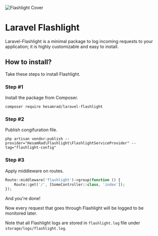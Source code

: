 ![Flashlight Cover](https://raw.githubusercontent.com/hesamzakerirad/laravel-flashlight/master/media/cover.jpg "Flashlight Cover")
# Laravel Flashlight
Laravel-Flashlight is a minimal package to log incoming requests to your application; it is highly customizable and easy to install.

## How to install?
Take these steps to install Flashlight.

### Step #1
Install the package from Composer.

```
composer require hesamrad/laravel-flashlight
```

### Step #2
Publish congifuration file.

```
php artisan vendor:publish --provider="HesamRad\Flashlight\FlashlightServiceProvider" --tag="flashlight-config"
```

### Step #3
Apply middleware on routes.

```php
Route::middleware('flashlight')->group(function () {
    Route::get('/', [SomeController::class, 'index']);
});
```

And you're done!

Now every request that goes through Flashlight will be logged to be monitored later.

Note that all Flashlight logs are stored in `flashlight.log` file under `storage/logs/flashlight.log`.